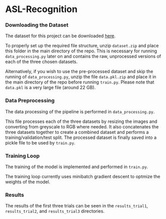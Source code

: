 # ASL-Recognition
### Downloading the Dataset
The dataset for this project can be downloaded [here](https://drive.google.com/drive/folders/1kbBPhVgaCz-ZtiUsv3jkCS9KitTPcF7Y?usp=sharing).  
  
To properly set up the required file structure, unzip `dataset.zip` and place this folder in the main directory of the repo. This is necessary for running `data_processing.py` later on and contains the raw, unprocessed versions of each of the three chosen datasets.
  
Alternatively, if you wish to use the pre-processed dataset and skip the running of `data_processing.py`, unzip the file `data.pkl.zip` and place it in the main directory of the repo before running `train.py`. Please note that `data.pkl` is a very large file (around 22 GB).

### Data Preprocessing
The data processing of the pipeline is performed in `data_processing.py`.
  
This file processes each of the three datasets by resizing the images and converting from greyscale to RGB where needed. It also concatenates the three datasets together to create a combined dataset and performs a training/validation/test split. The processed dataset is finally saved into a pickle file to be used by `train.py`.

### Training Loop
The training of the model is implemented and performed in `train.py`.
  
The training loop currently uses minibatch gradient descent to optmize the weights of the model.

### Results
The results of the first three trials can be seen in the `results_trial1`, `results_trial2`, and `results_trial3` directories.
